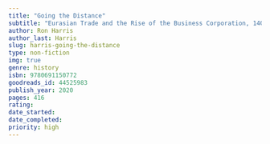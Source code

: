 ```yaml
---
title: "Going the Distance"
subtitle: "Eurasian Trade and the Rise of the Business Corporation, 1400-1700"
author: Ron Harris
author_last: Harris
slug: harris-going-the-distance
type: non-fiction
img: true
genre: history
isbn: 9780691150772
goodreads_id: 44525983
publish_year: 2020
pages: 416
rating: 
date_started:
date_completed:
priority: high
---
```

